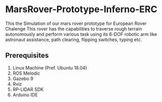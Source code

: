 # MarsRover-Prototype-Inferno-ERC
This the Simulation of our mars rover prototype for European Rover Chalenge
This rover has the capabilities to traverse rough terrain autonomously and perform various task using its 6-DOF robotic arm like astronaut assistance, path clearing, flipping switches, typing etc.

## Prerequisites
1. Linux Machine (Pref. Ubuntu 18.04)
2. ROS Melodic 
3. Gazebo 9
4. Rviz
5. RP-LIDAR SDK
6. Arduino IDE
